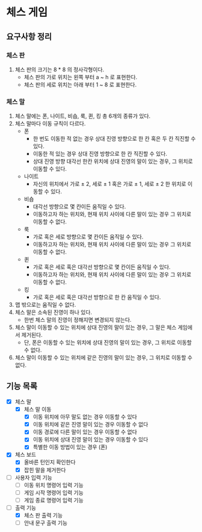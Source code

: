 # 체스 게임

## 요구사항 정리

### 체스 판

1. 체스 판의 크기는 8 * 8 의 정사각형이다.
    - 체스 판의 가로 위치는 왼쪽 부터 a ~ h 로 표현한다.
    - 체스 판의 세로 위치는 아래 부터 1 ~ 8 로 표현한다.

### 체스 말

1. 체스 말에는 폰, 나이트, 비숍, 룩, 퀸, 킹 총 6개의 종류가 있다.
2. 체스 말마다 이동 규칙이 다르다.
    - 폰
        - 한 번도 이동한 적 없는 경우 상대 진영 방향으로 한 칸 혹은 두 칸 직진할 수 있다.
        - 이동한 적 있는 경우 상대 진영 방향으로 한 칸 직진할 수 있다.
        - 상대 진영 방향 대각선 한칸 위치에 상대 진영의 말이 있는 경우, 그 위치로 이동할 수 있다.
    - 나이트
        - 자신의 위치에서 가로 ± 2, 세로 ± 1 혹은 가로 ± 1, 세로 ± 2 한 위치로 이동할 수 있다.
    - 비숍
        - 대각선 방향으로 몇 칸이든 움직일 수 있다.
        - 이동하고자 하는 위치와, 현재 위치 사이에 다른 말이 있는 경우 그 위치로 이동할 수 없다.
    - 룩
        - 가로 혹은 세로 방향으로 몇 칸이든 움직일 수 있다.
        - 이동하고자 하는 위치와, 현재 위치 사이에 다른 말이 있는 경우 그 위치로 이동할 수 없다.
    - 퀸
        - 가로 혹은 세로 혹은 대각선 방향으로 몇 칸이든 움직일 수 있다.
        - 이동하고자 하는 위치와, 현재 위치 사이에 다른 말이 있는 경우 그 위치로 이동할 수 없다.
    - 킹
        - 가로 혹은 세로 혹은 대각선 방향으로 한 칸 움직일 수 있다.
3. 맵 밖으로는 움직일 수 없다.
4. 체스 말은 소속된 진영이 하나 있다.
    - 한번 체스 말의 진영이 정해지면 변경되지 않는다.
5. 체스 말이 이동할 수 있는 위치에 상대 진영의 말이 있는 경우, 그 말은 체스 게임에서 제거된다.
    - 단, 폰은 이동할 수 있는 위치에 상대 진영의 말이 있는 경우, 그 위치로 이동할 수 없다.
6. 체스 말이 이동할 수 있는 위치에 같은 진영의 말이 있는 경우, 그 위치로 이동할 수 없다.

## 기능 목록

- [x] 체스 말
    - [x] 체스 말 이동
        - [x] 이동 위치에 아무 말도 없는 경우 이동할 수 있다
        - [x] 이동 위치에 같은 진영 말이 있는 경우 이동할 수 없다
        - [x] 이동 경로에 다른 말이 있는 경우 이동할 수 없다
        - [x] 이동 위치에 상대 진영 말이 있는 경우 이동할 수 있다
        - [x] 특별한 이동 방법이 있는 경우 (폰)
- [x] 체스 보드
    - [x] 올바른 턴인지 확인한다
    - [x] 잡힌 말을 제거한다
- [ ] 사용자 입력 기능
    - [ ] 이동 위치 명령어 입력 기능
    - [ ] 게임 시작 명령어 입력 기능
    - [ ] 게임 종료 명령어 입력 기능
- [ ] 출력 기능
    - [x] 체스 판 출력 기능
    - [ ] 안내 문구 출력 기능
